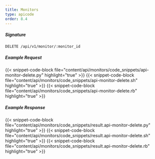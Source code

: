 ```yaml
---
title: Monitors
type: apicode
order: 8.4
---
```


##### Signature
`DELETE /api/v1/monitor/:monitor_id`
##### Example Request
{{< snippet-code-block file="content/api/monitors/code_snippets/api-monitor-delete.py" highlight="true" >}}
{{< snippet-code-block file="content/api/monitors/code_snippets/api-monitor-delete.sh" highlight="true" >}}
{{< snippet-code-block file="content/api/monitors/code_snippets/api-monitor-delete.rb" highlight="true" >}}
##### Example Response
{{< snippet-code-block file="content/api/monitors/code_snippets/result.api-monitor-delete.py" highlight="true" >}}
{{< snippet-code-block file="content/api/monitors/code_snippets/result.api-monitor-delete.sh" highlight="true" >}}
{{< snippet-code-block file="content/api/monitors/code_snippets/result.api-monitor-delete.rb" highlight="true" >}}